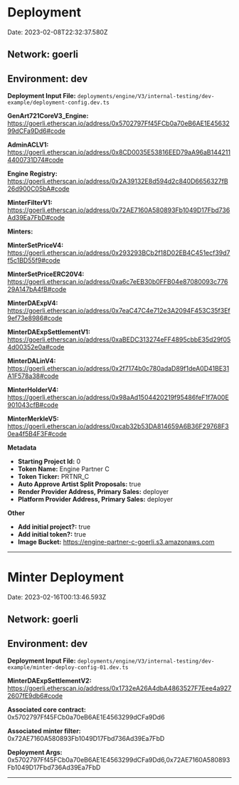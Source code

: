 # Deployment

Date: 2023-02-08T22:32:37.580Z

## **Network:** goerli

## **Environment:** dev

**Deployment Input File:** `deployments/engine/V3/internal-testing/dev-example/deployment-config.dev.ts`

**GenArt721CoreV3_Engine:** https://goerli.etherscan.io/address/0x5702797Ff45FCb0a70eB6AE1E4563299dCFa9Dd6#code

**AdminACLV1:** https://goerli.etherscan.io/address/0x8CD0035E53816EED79aA96aB1442114400731D74#code

**Engine Registry:** https://goerli.etherscan.io/address/0x2A39132E8d594d2c840D6656327fB26d900C05bA#code

**MinterFilterV1:** https://goerli.etherscan.io/address/0x72AE7160A580893Fb1049D17Fbd736Ad39Ea7FbD#code

**Minters:**

**MinterSetPriceV4:** https://goerli.etherscan.io/address/0x293293BCb2f18D02EB4C451ecf39d7f5c1BD55f9#code

**MinterSetPriceERC20V4:** https://goerli.etherscan.io/address/0xa6c7eEB30b0FFB04e87080093c77629A147bA4fB#code

**MinterDAExpV4:** https://goerli.etherscan.io/address/0x7eaC47C4e712e3A2094F453C35f3Ef9ef73e8986#code

**MinterDAExpSettlementV1:** https://goerli.etherscan.io/address/0xaBEDC313274eFF4895cbbE35d29f054d00352e0a#code

**MinterDALinV4:** https://goerli.etherscan.io/address/0x2f7174b0c780adaD89f1deA0D41BE31A1F578a38#code

**MinterHolderV4:** https://goerli.etherscan.io/address/0x98aAd1504420219f95486feF1f7A00E901043cfB#code

**MinterMerkleV5:** https://goerli.etherscan.io/address/0xcab32b53DA814659A6B36F29768F30ea4f5B4F3F#code

**Metadata**

- **Starting Project Id:** 0
- **Token Name:** Engine Partner C
- **Token Ticker:** PRTNR_C
- **Auto Approve Artist Split Proposals:** true
- **Render Provider Address, Primary Sales:** deployer
- **Platform Provider Address, Primary Sales:** deployer

**Other**

- **Add initial project?:** true
- **Add initial token?:** true
- **Image Bucket:** https://engine-partner-c-goerli.s3.amazonaws.com

---

# Minter Deployment

Date: 2023-02-16T00:13:46.593Z

## **Network:** goerli

## **Environment:** dev

**Deployment Input File:** `deployments/engine/V3/internal-testing/dev-example/minter-deploy-config-01.dev.ts`

**MinterDAExpSettlementV2:** https://goerli.etherscan.io/address/0x1732eA26A4dbA4863527F7Eee4a9272607fE9db6#code

**Associated core contract:** 0x5702797Ff45FCb0a70eB6AE1E4563299dCFa9Dd6

**Associated minter filter:** 0x72AE7160A580893Fb1049D17Fbd736Ad39Ea7FbD

**Deployment Args:** 0x5702797Ff45FCb0a70eB6AE1E4563299dCFa9Dd6,0x72AE7160A580893Fb1049D17Fbd736Ad39Ea7FbD

---
